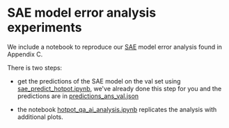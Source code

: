 # SAE model error analysis experiments

We include a notebook to reproduce our [SAE](https://github.com/JD-AI-Research-Silicon-Valley/SAE) model error analysis found in Appendix C.

There is two steps:

- get the predictions of the SAE model on the val set using [sae_predict_hotpot.ipynb](sae_predict_hotpot.ipynb), we've already done this step for you and the predictions are in [predictions_ans_val.json](predictions_ans_val.json)

- the notebook [hotpot_qa_ai_analysis.ipynb](hotpot_qa_ai_analysis.ipynb) replicates the analysis with additional plots.